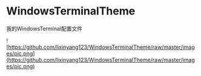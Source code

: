 # WindowsTerminalTheme
我的WindowsTerminal配置文件

![https://github.com/lixinyang123/WindowsTerminalTheme/raw/master/images/pic.png](https://github.com/lixinyang123/WindowsTerminalTheme/raw/master/images/pic.png)
